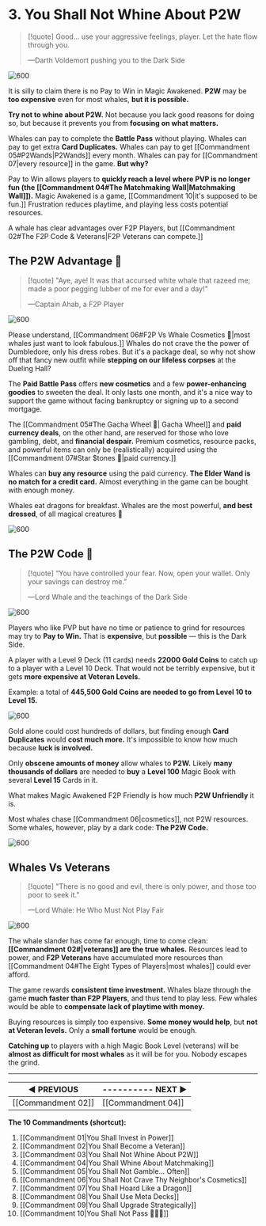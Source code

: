 # 3. You Shall Not Whine About P2W
>[!quote] Good... use your aggressive feelings, player. Let the hate flow through you.
>
>—Darth Voldemort pushing you to the Dark Side

![600](https://i.imgur.com/P6B2EOO.png)

It is silly to claim there is no Pay to Win in Magic Awakened. **P2W** may be **too expensive** even for most whales, **but it is possible.**

**Try not to whine about P2W.** Not because you lack good reasons for doing so, but because it prevents you from **focusing on what matters.**

Whales can pay to complete the **Battle Pass** without playing. Whales can pay to get extra **Card Duplicates.** Whales can pay to get [[Commandment 05#P2Wands|P2Wands]] every month. Whales can pay for [[Commandment 07|every resource]] in the game. **But why?**

Pay to Win allows players to **quickly reach a level where PVP is no longer fun (the [[Commandment 04#The Matchmaking Wall|Matchmaking Wall]]).** Magic Awakened is a game, [[Commandment 10|it's supposed to be fun.]] Frustration reduces playtime, and playing less costs potential resources.

A whale has clear advantages over F2P Players, but [[Commandment 02#The F2P Code & Veterans|F2P Veterans can compete.]]

## The P2W Advantage 🐳
>[!quote] "Aye, aye! It was that accursed white whale that razeed me; made a poor pegging lubber of me for ever and a day!"
>
>—Captain Ahab, a F2P Player

![600](https://i.imgur.com/Ga8R2t5.png)

Please understand, [[Commandment 06#F2P Vs Whale Cosmetics 🐳|most whales just want to look fabulous.]] Whales do not crave the the power of Dumbledore, only his dress robes. But it's a package deal, so why not show off that fancy new outfit while **stepping on our lifeless corpses** at the Dueling Hall?

The **Paid Battle Pass** offers **new cosmetics** and a few **power-enhancing goodies** to sweeten the deal. It only lasts one month, and it's a nice way to support the game without facing bankruptcy or signing up to a second mortgage.

The [[Commandment 05#The Gacha Wheel 🐳| Gacha Wheel]] and **paid currency deals**, on the other hand, are reserved for those who love gambling, debt, and **financial despair.** Premium cosmetics, resource packs, and powerful items can only be (realistically) acquired using the [[Commandment 07#Star $tones 🐳|paid currency.]]

Whales can **buy any resource** using the paid currency. **The Elder Wand is no match for a credit card.** Almost everything in the game can be bought with enough money.

Whales eat dragons for breakfast. Whales are the most powerful, **and best dressed**, of all magical creatures 🐳

![600](https://i.imgur.com/cjuehNy.png)

## The P2W Code 🐳
>[!quote] “You have controlled your fear. Now, open your wallet. Only your savings can destroy me.”
>
> —Lord Whale and the teachings of the Dark Side

![600](https://i.imgur.com/AOqoAM9.png)

Players who like PVP but have no time or patience to grind for resources may try to **Pay to Win.** That is **expensive**, but **possible** — this is the Dark Side.

A player with a Level 9 Deck (11 cards) needs **22000 Gold Coins** to catch up to a player with a Level 10 Deck. That would not be terribly expensive, but it gets **more expensive at Veteran Levels.**

Example: a total of **445,500 Gold Coins are needed to go from Level 10 to Level 15.**

![600](https://i.imgur.com/Rd2hpKr.png)

Gold alone could cost hundreds of dollars, but finding enough **Card Duplicates** would **cost much more.** It's impossible to know how much because **luck is involved.**

Only **obscene amounts of money** allow whales to **P2W.** Likely **many thousands of dollars** are needed to **buy** a **Level 100** Magic Book with several **Level 15** Cards in it.

What makes Magic Awakened F2P Friendly is how much **P2W Unfriendly** it is.

Most whales chase [[Commandment 06|cosmetics]], not P2W resources. Some whales, however, play by a dark code: **The P2W Code.**

![600](https://i.imgur.com/cADbPHL.png)

## Whales Vs Veterans
>[!quote] "There is no good and evil, there is only power, and those too poor to seek it."
>
>—Lord Whale: He Who Must Not Play Fair

![600](https://i.imgur.com/9teJzbN.jpg)

The whale slander has come far enough, time to come clean: **[[Commandment 02#|veterans]] are the true whales.** Resources lead to power, and **F2P Veterans** have accumulated more resources than [[Commandment 04#The Eight Types of Players|most whales]] could ever afford.

The game rewards **consistent time investment.** Whales blaze through the game **much faster than F2P Players**, and thus tend to play less. Few whales would be able to **compensate lack of playtime with money.**

Buying resources is simply too expensive. **Some money would help**, but **not at Veteran levels.** Only a **small fortune** would be enough.

**Catching up** to players with a high Magic Book Level (veterans) will be **almost as difficult for most whales** as it will be for you. Nobody escapes the grind.

---
| **◀ PREVIOUS**    | ---------- **NEXT ▶** |
| ------------- | ------------- |
| [[Commandment 02]] | [[Commandment 04]] |

**The 10 Commandments (shortcut):** 

1. [[Commandment 01|You Shall Invest in Power]]
2. [[Commandment 02|You Shall Become a Veteran]]
3. [[Commandment 03|You Shall Not Whine About P2W]]
4. [[Commandment 04|You Shall Whine About Matchmaking]]
5. [[Commandment 05|You Shall Not Gamble... Often]]
6. [[Commandment 06|You Shall Not Crave Thy Neighbor's Cosmetics]]
7. [[Commandment 07|You Shall Hoard Like a Dragon]]
8. [[Commandment 08|You Shall Use Meta Decks]]
9. [[Commandment 09|You Shall Upgrade Strategically]]
10. [[Commandment 10|You Shall Not Pass 🧙🏻‍♂️]]